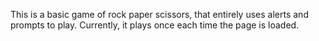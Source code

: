 This is a basic game of rock paper scissors, that entirely uses alerts and prompts to play.
Currently, it plays once each time the page is loaded.